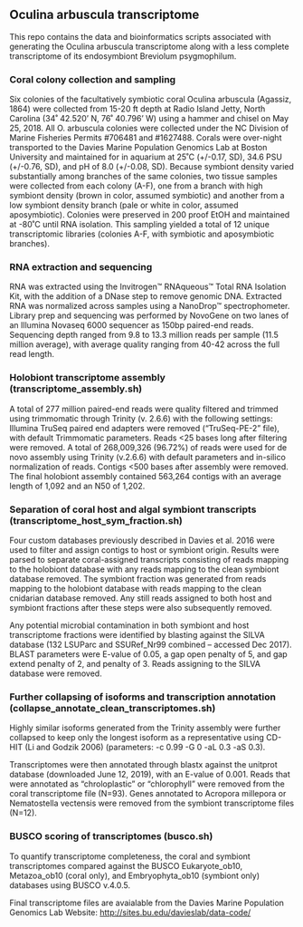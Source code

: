 ## Oculina arbuscula transcriptome
This repo contains the data and bioinformatics scripts associated with generating the Oculina arbuscula transcriptome along with a less complete transcriptome of its endosymbiont Breviolum psygmophilum. 

### Coral colony collection and sampling
Six colonies of the facultatively symbiotic coral Oculina arbuscula (Agassiz, 1864) were collected from 15-20 ft depth at Radio Island Jetty, North Carolina (34˚ 42.520’ N, 76˚ 40.796’ W) using a hammer and chisel on May 25, 2018. All O. arbuscula colonies were collected under the NC Division of Marine Fisheries Permits #706481 and #1627488. Corals were over-night transported to the Davies Marine Population Genomics Lab at Boston University and maintained for in aquarium at 25˚C (+/-0.17, SD), 34.6 PSU (+/-0.76, SD), and pH of 8.0 (+/-0.08, SD). Because symbiont density varied substantially among branches of the same colonies, two tissue samples were collected from each colony (A-F), one from a branch with high symbiont density (brown in color, assumed symbiotic) and another from a low symbiont density branch (pale or white in color, assumed aposymbiotic). Colonies were preserved in 200 proof EtOH and maintained at -80˚C until RNA isolation. This sampling yielded a total of 12 unique transcriptomic libraries (colonies A-F, with symbiotic and aposymbiotic branches). 

### RNA extraction and sequencing
RNA was extracted using the Invitrogen™ RNAqueous™ Total RNA Isolation Kit, with the addition of a DNase step to remove genomic DNA. Extracted RNA was normalized across samples using a NanoDrop™ spectrophometer. Library prep and sequencing was performed by NovoGene on two lanes of an Illumina Novaseq 6000 sequencer as 150bp paired-end reads. Sequencing depth ranged from 9.8 to 13.3 million reads per sample (11.5 million average), with average quality ranging from 40-42 across the full read length.

### Holobiont transcriptome assembly (transcriptome_assembly.sh)  
A total of 277 million paired-end reads were quality filtered and trimmed using trimmomatic through Trinity (v. 2.6.6) with the following settings: Illumina TruSeq paired end adapters were removed (“TruSeq-PE-2” file), with default Trimmomatic parameters. Reads <25 bases long after filtering were removed. 
A total of 268,009,326 (96.72%) of reads were used for de novo assembly using Trinity (v.2.6.6) with default parameters and in-silico normalization of reads. Contigs <500 bases after assembly were removed. The final holobiont assembly contained 563,264 contigs with an average length of 1,092 and an N50 of 1,202. 

### Separation of coral host and algal symbiont transcripts (transcriptome_host_sym_fraction.sh)  
Four custom databases previously described in Davies et al. 2016 were used to filter and assign contigs to host or symbiont origin. Results were parsed to separate coral-assigned transcripts consisting of reads mapping to the holobiont database with any reads mapping to the clean symbiont database removed. The symbiont fraction was generated from reads mapping to the holobiont database with reads mapping to the clean cnidarian database removed. Any still reads assigned to both host and symbiont fractions after these steps were also subsequently removed. 

Any potential microbial contamination in both symbiont and host transcriptome fractions were identified by blasting against the SILVA database (132 LSUParc and SSURef_Nr99 combined – accessed Dec 2017). BLAST parameters were E-value of 0.05, a gap open penalty of 5, and gap extend penalty of 2, and penalty of 3. Reads assigning to the SILVA database were removed. 

### Further collapsing of isoforms and transcription annotation (collapse_annotate_clean_transcriptomes.sh)
Highly similar isoforms generated from the Trinity assembly were further collapsed to keep only the longest isoform as a representative using CD-HIT (Li and Godzik 2006) (parameters: -c 0.99 -G 0 -aL 0.3 -aS 0.3). 

Transcriptomes were then annotated through blastx against the unitprot database (downloaded June 12, 2019), with an E-value of 0.001. Reads that were annotated as “chroloplastic” or “chlorophyll” were removed from the coral transcriptome file (N=93). Genes annotated to Acropora millepora or Nematostella vectensis were removed from the symbiont transcriptome files (N=12). 

### BUSCO scoring of transcriptomes (busco.sh) 
To quantify transcriptome completeness, the coral and symbiont transcriptomes compared against the BUSCO Eukaryote_ob10, Metazoa_ob10 (coral only), and Embryophyta_ob10 (symbiont only) databases using BUSCO v.4.0.5. 

Final transcriptome files are avaialable from the Davies Marine Population Genomics Lab Website: http://sites.bu.edu/davieslab/data-code/
